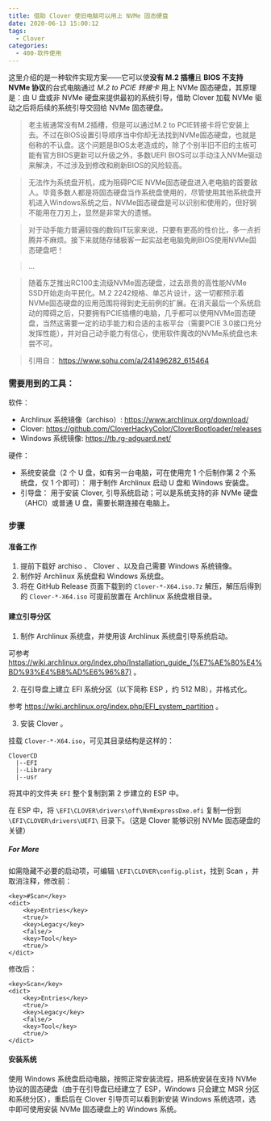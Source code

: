 ```yaml
---
title: 借助 Clover 使旧电脑可以用上 NVMe 固态硬盘
date: 2020-06-13 15:00:12
tags:
  - Clover
categories:
  - 400-软件使用
---
```


这里介绍的是一种软件实现方案——它可以使**没有 M.2 插槽**且 **BIOS 不支持 NVMe 协议**的台式电脑通过 *M.2 to PCIE 转接卡* 用上 NVMe 固态硬盘，其原理是：由 U 盘或非 NVMe 硬盘来提供最初的系统引导，借助 Clover 加载 NVMe 驱动之后将后续的系统引导交回给 NVMe 固态硬盘。

<!-- more -->

> 老主板通常没有M.2插槽，但是可以通过M.2 to PCIE转接卡将它安装上去。不过在BIOS设置引导顺序当中你却无法找到NVMe固态硬盘，也就是俗称的不认盘。这个问题是BIOS太老造成的，除了个别半旧不旧的主板可能有官方BIOS更新可以升级之外，多数UEFI BIOS可以手动注入NVMe驱动来解决，不过涉及到修改和刷新BIOS的风险较高。

> 无法作为系统盘开机，成为阻碍PCIE NVMe固态硬盘进入老电脑的首要敌人。毕竟多数人都是将固态硬盘当作系统盘使用的，尽管使用其他系统盘开机进入Windows系统之后，NVMe固态硬盘是可以识别和使用的，但好钢不能用在刀刃上，显然是非常大的遗憾。

> 对于动手能力普遍较强的数码IT玩家来说，只要有更高的性价比，多一点折腾并不麻烦。接下来就随存储极客一起实战老电脑免刷BIOS使用NVMe固态硬盘吧！

> ...

> 随着东芝推出RC100主流级NVMe固态硬盘，过去昂贵的高性能NVMe SSD开始走向平民化。M.2 2242规格、单芯片设计，这一切都预示着NVMe固态硬盘的应用范围将得到史无前例的扩展。在消灭最后一个系统启动的障碍之后，只要拥有PCIE插槽的电脑，几乎都可以使用NVMe固态硬盘，当然这需要一定的动手能力和合适的主板平台（需要PCIE 3.0接口充分发挥性能），并对自己动手能力有信心，使用软件魔改的NVMe系统盘也未尝不可。

> 引用自： https://www.sohu.com/a/241496282_615464



### 需要用到的工具：

软件：

- Archlinux 系统镜像（archiso）: https://www.archlinux.org/download/
- Clover: https://github.com/CloverHackyColor/CloverBootloader/releases
- Windows 系统镜像: https://tb.rg-adguard.net/

硬件：

- 系统安装盘（2 个 U 盘，如有另一台电脑，可在使用完 1 个后制作第 2 个系统盘，仅 1 个即可）： 用于制作 Archlinux 启动 U 盘和 Windows 安装盘。
- 引导盘： 用于安装 Clover, 引导系统启动；可以是系统支持的非 NVMe 硬盘（AHCI）或普通 U 盘，需要长期连接在电脑上。

### 步骤

#### 准备工作

1. 提前下载好 archiso 、 Clover 、以及自己需要 Windows 系统镜像。
2. 制作好 Archlinux 系统盘和 Windows 系统盘。
3. 将在 GitHub Release 页面下载到的 `Clover-*-X64.iso.7z` 解压，解压后得到的 `Clover-*-X64.iso` 可提前放置在 Archlinux 系统盘根目录。

#### 建立引导分区

1. 制作 Archlinux 系统盘，并使用该 Archlinux 系统盘引导系统启动。

可参考 https://wiki.archlinux.org/index.php/Installation_guide_(%E7%AE%80%E4%BD%93%E4%B8%AD%E6%96%87) 。

2. 在引导盘上建立 EFI 系统分区（以下简称 ESP ，约 512 MB），并格式化。

参考 https://wiki.archlinux.org/index.php/EFI_system_partition 。

3. 安装 Clover 。

挂载 `Clover-*-X64.iso`，可见其目录结构是这样的：

    CloverCD
      |--EFI
      |--Library
      |--usr

将其中的文件夹 `EFI` 整个复制到第 2 步建立的 ESP 中。

在 ESP 中，将 `\EFI\CLOVER\drivers\off\NvmExpressDxe.efi` 复制一份到 `\EFI\CLOVER\drivers\UEFI\` 目录下。（这是 Clover 能够识别 NVMe 固态硬盘的关键）

##### For More

如需隐藏不必要的启动项，可编辑 `\EFI\CLOVER\config.plist`，找到 Scan ，并取消注释，修改前：

    <key>#Scan</key>
    <dict>
        <key>Entries</key>
        <true/>
        <key>Legacy</key>
        <false/>
        <key>Tool</key>
        <true/>
    </dict>

修改后：

    <key>Scan</key>
    <dict>
        <key>Entries</key>
        <true/>
        <key>Legacy</key>
        <false/>
        <key>Tool</key>
        <true/>
    </dict>

#### 安装系统

使用 Windows 系统盘启动电脑，按照正常安装流程，把系统安装在支持 NVMe 协议的固态硬盘（由于在引导盘已经建立了 ESP，Windows 只会建立 MSR 分区和系统分区），重启后在 Clover 引导页可以看到新安装 Windows 系统选项，选中即可使用安装 NVMe 固态硬盘上的 Windows 系统。
